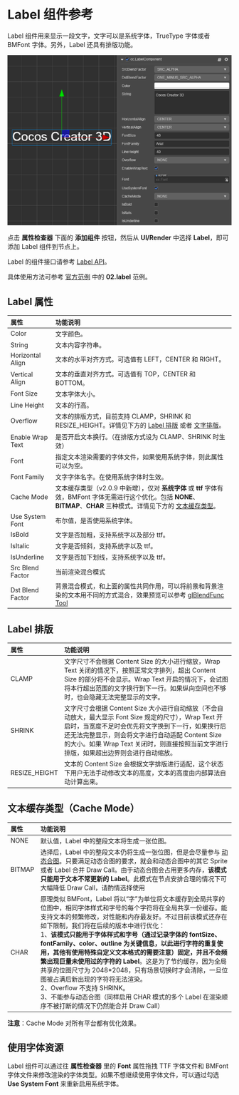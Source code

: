 # Label 组件参考

Label 组件用来显示一段文字，文字可以是系统字体，TrueType 字体或者 BMFont 字体。另外，Label 还具有排版功能。

![label-property](./label/label-property.png)

点击 **属性检查器** 下面的 **添加组件** 按钮，然后从 **UI/Render** 中选择 **Label**，即可添加 Label 组件到节点上。

Label 的组件接口请参考 [Label API](../../../api/zh/classes/ui.label.html)。

具体使用方法可参考 [官方范例](https://github.com/cocos-creator/test-cases-3d/tree/v3.0/assets/cases/ui/05.layout) 中的 **02.label** 范例。

## Label 属性

| 属性 |   功能说明
| :-------------- | :----------- |
| Color | 文字颜色。
| String | 文本内容字符串。
| Horizontal Align | 文本的水平对齐方式。可选值有 LEFT，CENTER 和 RIGHT。
| Vertical Align | 文本的垂直对齐方式。可选值有 TOP，CENTER 和 BOTTOM。
| Font Size | 文本字体大小。
| Line Height | 文本的行高。
| Overflow | 文本的排版方式，目前支持 CLAMP，SHRINK 和 RESIZE_HEIGHT。详情见下方的 [Label 排版](#label-%E6%8E%92%E7%89%88) 或者 [文字排版](../engine/label-layout.md)。
| Enable Wrap Text | 是否开启文本换行。（在排版方式设为 CLAMP、SHRINK 时生效）
| Font | 指定文本渲染需要的字体文件，如果使用系统字体，则此属性可以为空。
| Font Family | 文字字体名字。在使用系统字体时生效。
| Cache Mode | 文本缓存类型（v2.0.9 中新增），仅对 **系统字体** 或 **ttf** 字体有效，BMFont 字体无需进行这个优化。包括 **NONE**、**BITMAP**、**CHAR** 三种模式。详情见下方的 [文本缓存类型](#%E6%96%87%E6%9C%AC%E7%BC%93%E5%AD%98%E7%B1%BB%E5%9E%8B%EF%BC%88cache-mode%EF%BC%89)。
| Use System Font | 布尔值，是否使用系统字体。
| IsBold | 文字是否加粗，支持系统字以及部分 ttf。
| IsItalic | 文字是否倾斜，支持系统字以及 ttf。
| IsUnderline | 文字是否加下划线，支持系统字以及 ttf。
| Src Blend Factor | 当前渲染混合模式
| Dst Blend Factor | 背景混合模式，和上面的属性共同作用，可以将前景和背景渲染的文本用不同的方式混合，效果预览可以参考 [glBlendFunc Tool](http://www.andersriggelsen.dk/glblendfunc.php)

<!--| SpacingX | 文本字符之间的间距。（使用 BMFont 位图字体时生效）-->

## Label 排版

| 属性 |   功能说明
| :-------------- | :----------- |
|CLAMP| 文字尺寸不会根据 Content Size 的大小进行缩放，Wrap Text 关闭的情况下，按照正常文字排列，超出 Content Size 的部分将不会显示。Wrap Text 开启的情况下，会试图将本行超出范围的文字换行到下一行。如果纵向空间也不够时，也会隐藏无法完整显示的文字。
|SHRINK| 文字尺寸会根据 Content Size 大小进行自动缩放（不会自动放大，最大显示 Font Size 规定的尺寸），Wrap Text 开启时，当宽度不足时会优先将文字换到下一行，如果换行后还无法完整显示，则会将文字进行自动适配 Content Size 的大小。如果 Wrap Text 关闭时，则直接按照当前文字进行排版，如果超出边界则会进行自动缩放。
|RESIZE_HEIGHT| 文本的 Content Size 会根据文字排版进行适配，这个状态下用户无法手动修改文本的高度，文本的高度由内部算法自动计算出来。

## 文本缓存类型（Cache Mode）

| 属性 |   功能说明
| :-------------- | :----------- |
| NONE | 默认值，Label 中的整段文本将生成一张位图。
|BITMAP| 选择后，Label 中的整段文本仍将生成一张位图，但是会尽量参与 [动态合图](../../../advanced-topics/dynamic-atlas.md)。只要满足动态合图的要求，就会和动态合图中的其它 Sprite 或者 Label 合并 Draw Call。由于动态合图会占用更多内存，**该模式只能用于文本不常更新的 Label**。此模式在节点安排合理的情况下可大幅降低 Draw Call，请酌情选择使用
| CHAR | 原理类似 BMFont，Label 将以“字”为单位将文本缓存到全局共享的位图中，相同字体样式和字号的每个字符将在全局共享一份缓存。能支持文本的频繁修改，对性能和内存最友好。不过目前该模式还存在如下限制，我们将在后续的版本中进行优化：<br>1、**该模式只能用于字体样式和字号（通过记录字体的 fontSize、fontFamily、color、outline 为关键信息，以此进行字符的重复使用，其他有使用特殊自定义文本格式的需要注意）固定，并且不会频繁出现巨量未使用过的字符的 Label**。这是为了节约缓存，因为全局共享的位图尺寸为 2048*2048，只有场景切换时才会清除，一旦位图被占满后新出现的字符将无法渲染。<br>2、Overflow 不支持 SHRINK。<br>3、不能参与动态合图（同样启用 CHAR 模式的多个 Label 在渲染顺序不被打断的情况下仍然能合并 Draw Call）

**注意**：Cache Mode 对所有平台都有优化效果。

## 使用字体资源

Label 组件可以通过往 **属性检查器** 里的 **Font** 属性拖拽 TTF 字体文件和 BMFont 字体文件来修改渲染的字体类型。如果不想继续使用字体文件，可以通过勾选 **Use System Font** 来重新启用系统字体。

<!-- 使用艺术数字字体需要创建 [艺术数字资源](../asset/label-atlas.md)，参考链接中的文档设置好艺术数字资源的属性之后，就可以像使用 BMFont 资源一样来使用艺术数字了。 -->

<!-- ### BMFont 与 UI 合图自动批处理

 理论上，如果你的游戏 UI 没有使用系统字体或者 TTF 字体，并且所有的 UI 图片资源都可以合在一张图上，那么 UI 是可以只用一个 Draw Call 来完成的。
 更多关于 BMFont 与 UI 合图自动批处理的内容，请参考 [BMFont 与 UI 合图自动批处理](https://docs.cocos.com/creator/2.1/manual/zh/advanced-topics/ui-auto-batch.html) -->
